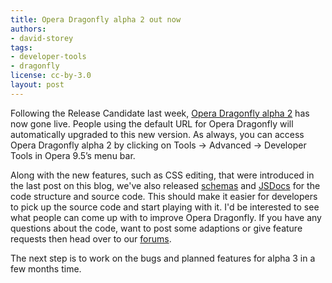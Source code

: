 ```yaml
---
title: Opera Dragonfly alpha 2 out now
authors:
- david-storey
tags:
- developer-tools
- dragonfly
license: cc-by-3.0
layout: post
---
```


<p>Following the Release Candidate last week, <a href="http://www.opera.com/products/dragonfly">Opera Dragonfly alpha 2</a> has now gone live.  People using the default URL for Opera Dragonfly will automatically upgraded to this new version.  As always, you can access Opera Dragonfly alpha 2 by clicking on Tools -&gt; Advanced -&gt; Developer Tools in Opera 9.5’s menu bar.</p>

<p>Along with the new features, such as CSS editing, that were introduced in the last post on this blog, we&#39;ve also released <a href="http://dragonfly.opera.com/app/jsDoc/jsDoc/schemas.html">schemas</a> and <a href="http://dragonfly.opera.com/app/jsDoc/jsDoc/index.html">JSDocs</a> for the code structure and source code.  This should make it easier for developers to pick up the source code and start playing with it.  I&#39;d be interested to see what people can come up with to improve Opera Dragonfly.  If you have any questions about the code, want to post some adaptions or give feature requests then head over to our <a href="http://dev.opera.com/forums/forum/11057">forums</a>.</p>

<p>The next step is to work on the bugs and planned features for alpha 3 in a few months time.</p>
